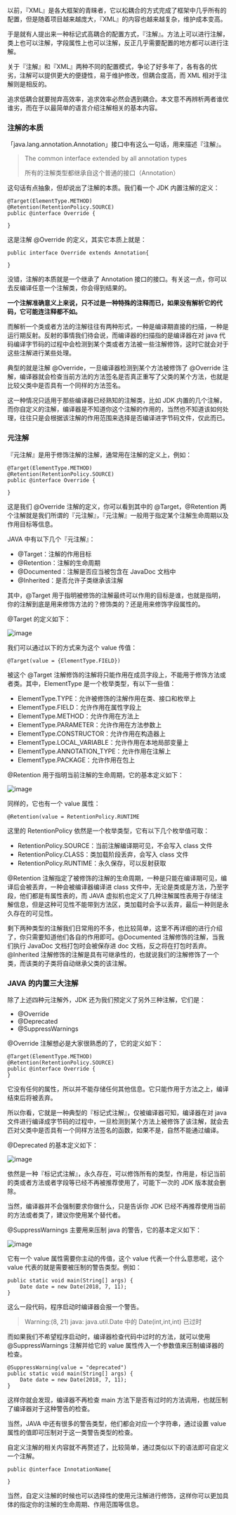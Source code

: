 以前，『XML』是各大框架的青睐者，它以松耦合的方式完成了框架中几乎所有的配置，但是随着项目越来越庞大，『XML』的内容也越来越复杂，维护成本变高。

于是就有人提出来一种标记式高耦合的配置方式，『注解』。方法上可以进行注解，类上也可以注解，字段属性上也可以注解，反正几乎需要配置的地方都可以进行注解。

关于『注解』和『XML』两种不同的配置模式，争论了好多年了，各有各的优劣，注解可以提供更大的便捷性，易于维护修改，但耦合度高，而 XML 相对于注解则是相反的。

追求低耦合就要抛弃高效率，追求效率必然会遇到耦合。本文意不再辨析两者谁优谁劣，而在于以最简单的语言介绍注解相关的基本内容。

### 注解的本质

「java.lang.annotation.Annotation」接口中有这么一句话，用来描述『注解』。

> The common interface extended by all annotation types
> 
> 所有的注解类型都继承自这个普通的接口（Annotation）

这句话有点抽象，但却说出了注解的本质。我们看一个 JDK 内置注解的定义：

```
@Target(ElementType.METHOD)
@Retention(RetentionPolicy.SOURCE)
public @interface Override {

}
```

这是注解 @Override 的定义，其实它本质上就是：

```
public interface Override extends Annotation{

}
```

没错，注解的本质就是一个继承了 Annotation 接口的接口。有关这一点，你可以去反编译任意一个注解类，你会得到结果的。

**一个注解准确意义上来说，只不过是一种特殊的注释而已，如果没有解析它的代码，它可能连注释都不如。**

而解析一个类或者方法的注解往往有两种形式，一种是编译期直接的扫描，一种是运行期反射。反射的事情我们待会说，而编译器的扫描指的是编译器在对 java 代码编译字节码的过程中会检测到某个类或者方法被一些注解修饰，这时它就会对于这些注解进行某些处理。

典型的就是注解 @Override，一旦编译器检测到某个方法被修饰了 @Override 注解，编译器就会检查当前方法的方法签名是否真正重写了父类的某个方法，也就是比较父类中是否具有一个同样的方法签名。

这一种情况只适用于那些编译器已经熟知的注解类，比如 JDK 内置的几个注解，而你自定义的注解，编译器是不知道你这个注解的作用的，当然也不知道该如何处理，往往只是会根据该注解的作用范围来选择是否编译进字节码文件，仅此而已。

### 元注解

『元注解』是用于修饰注解的注解，通常用在注解的定义上，例如：

```
@Target(ElementType.METHOD)
@Retention(RetentionPolicy.SOURCE)
public @interface Override {

}
```

这是我们 @Override 注解的定义，你可以看到其中的 @Target，@Retention 两个注解就是我们所谓的『元注解』，『元注解』一般用于指定某个注解生命周期以及作用目标等信息。

JAVA 中有以下几个『元注解』：

*   @Target：注解的作用目标
*   @Retention：注解的生命周期
*   @Documented：注解是否应当被包含在 JavaDoc 文档中
*   @Inherited：是否允许子类继承该注解

其中，@Target 用于指明被修饰的注解最终可以作用的目标是谁，也就是指明，你的注解到底是用来修饰方法的？修饰类的？还是用来修饰字段属性的。

@Target 的定义如下：

![image](https://upload-images.jianshu.io/upload_images/5260759-0c30ba1a265fc63f.png?imageMogr2/auto-orient/strip%7CimageView2/2/w/1240)

我们可以通过以下的方式来为这个 value 传值：

```
@Target(value = {ElementType.FIELD})
```

被这个 @Target 注解修饰的注解将只能作用在成员字段上，不能用于修饰方法或者类。其中，ElementType 是一个枚举类型，有以下一些值：

*   ElementType.TYPE：允许被修饰的注解作用在类、接口和枚举上
*   ElementType.FIELD：允许作用在属性字段上
*   ElementType.METHOD：允许作用在方法上
*   ElementType.PARAMETER：允许作用在方法参数上
*   ElementType.CONSTRUCTOR：允许作用在构造器上
*   ElementType.LOCAL_VARIABLE：允许作用在本地局部变量上
*   ElementType.ANNOTATION_TYPE：允许作用在注解上
*   ElementType.PACKAGE：允许作用在包上

@Retention 用于指明当前注解的生命周期，它的基本定义如下：

![image](https://upload-images.jianshu.io/upload_images/5260759-f9a938fa30b8f65a.png?imageMogr2/auto-orient/strip%7CimageView2/2/w/1240)

同样的，它也有一个 value 属性：

```
@Retention(value = RetentionPolicy.RUNTIME
```

这里的 RetentionPolicy 依然是一个枚举类型，它有以下几个枚举值可取：

*   RetentionPolicy.SOURCE：当前注解编译期可见，不会写入 class 文件
*   RetentionPolicy.CLASS：类加载阶段丢弃，会写入 class 文件
*   RetentionPolicy.RUNTIME：永久保存，可以反射获取

@Retention 注解指定了被修饰的注解的生命周期，一种是只能在编译期可见，编译后会被丢弃，一种会被编译器编译进 class 文件中，无论是类或是方法，乃至字段，他们都是有属性表的，而 JAVA 虚拟机也定义了几种注解属性表用于存储注解信息，但是这种可见性不能带到方法区，类加载时会予以丢弃，最后一种则是永久存在的可见性。

剩下两种类型的注解我们日常用的不多，也比较简单，这里不再详细的进行介绍了，你只需要知道他们各自的作用即可。@Documented 注解修饰的注解，当我们执行 JavaDoc 文档打包时会被保存进 doc 文档，反之将在打包时丢弃。@Inherited 注解修饰的注解是具有可继承性的，也就说我们的注解修饰了一个类，而该类的子类将自动继承父类的该注解。

### JAVA 的内置三大注解

除了上述四种元注解外，JDK 还为我们预定义了另外三种注解，它们是：

*   @Override
*   @Deprecated
*   @SuppressWarnings

@Override 注解想必是大家很熟悉的了，它的定义如下：

```
@Target(ElementType.METHOD)
@Retention(RetentionPolicy.SOURCE)
public @interface Override {
}
```

它没有任何的属性，所以并不能存储任何其他信息。它只能作用于方法之上，编译结束后将被丢弃。

所以你看，它就是一种典型的『标记式注解』，仅被编译器可知，编译器在对 java 文件进行编译成字节码的过程中，一旦检测到某个方法上被修饰了该注解，就会去匹对父类中是否具有一个同样方法签名的函数，如果不是，自然不能通过编译。

@Deprecated 的基本定义如下：

![image](https://upload-images.jianshu.io/upload_images/5260759-baa9dc4f7b12dc07.png?imageMogr2/auto-orient/strip%7CimageView2/2/w/1240)

依然是一种『标记式注解』，永久存在，可以修饰所有的类型，作用是，标记当前的类或者方法或者字段等已经不再被推荐使用了，可能下一次的 JDK 版本就会删除。

当然，编译器并不会强制要求你做什么，只是告诉你 JDK 已经不再推荐使用当前的方法或者类了，建议你使用某个替代者。

@SuppressWarnings 主要用来压制 java 的警告，它的基本定义如下：

![image](https://upload-images.jianshu.io/upload_images/5260759-3d6052153e42263a.png?imageMogr2/auto-orient/strip%7CimageView2/2/w/1240)

它有一个 value 属性需要你主动的传值，这个 value 代表一个什么意思呢，这个 value 代表的就是需要被压制的警告类型。例如：

```
public static void main(String[] args) {
    Date date = new Date(2018, 7, 11);
}
```

这么一段代码，程序启动时编译器会报一个警告。

> Warning:(8, 21) java: java.util.Date 中的 Date(int,int,int) 已过时

而如果我们不希望程序启动时，编译器检查代码中过时的方法，就可以使用 @SuppressWarnings 注解并给它的 value 属性传入一个参数值来压制编译器的检查。

```
@SuppressWarning(value = "deprecated")
public static void main(String[] args) {
    Date date = new Date(2018, 7, 11);
}
```

这样你就会发现，编译器不再检查 main 方法下是否有过时的方法调用，也就压制了编译器对于这种警告的检查。

当然，JAVA 中还有很多的警告类型，他们都会对应一个字符串，通过设置 value 属性的值即可压制对于这一类警告类型的检查。

自定义注解的相关内容就不再赘述了，比较简单，通过类似以下的语法即可自定义一个注解。

```
public @interface InnotationName{

}
```

当然，自定义注解的时候也可以选择性的使用元注解进行修饰，这样你可以更加具体的指定你的注解的生命周期、作用范围等信息。



